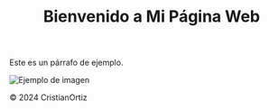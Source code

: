 <!DOCTYPE html>
<html lang="es">
<head>
    <meta charset="UTF-8">
    <meta name="viewport" content="width=device-width, initial-scale=1.0">
    <title>Mi Página Web</title>
    <link rel="stylesheet" href="styles.css">
</head>
<body>
    <header>
        <h1>Bienvenido a Mi Página Web</h1>
    </header>
    <main>
        <p>Este es un párrafo de ejemplo.</p>
        <img src="imagen.jpg" alt="Ejemplo de imagen">
    </main>
    <footer>
        <p>&copy; 2024 CristianOrtiz</p>
    </footer>
</body>
</html>

<!---
metazack89/metazack89 
--->
